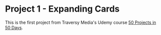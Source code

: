 # Project 1 - Expanding Cards

This is the first project from Traversy Media's Udemy course [50 Projects in 50 Days](https://www.udemy.com/course/50-projects-50-days/).
